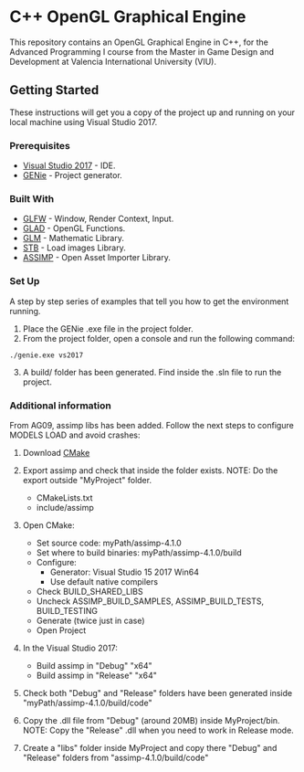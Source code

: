# C++ OpenGL Graphical Engine

This repository contains an OpenGL Graphical Engine in C++, for the Advanced Programming I course from the Master in Game Design and Development at Valencia International University (VIU).

## Getting Started

These instructions will get you a copy of the project up and running on your local machine using Visual Studio 2017.

### Prerequisites

* [Visual Studio 2017](https://visualstudio.microsoft.com/es/downloads/?rr=https%3A%2F%2Fwww.google.com%2F) - IDE.
* [GENie](https://github.com/bkaradzic/GENie) - Project generator.


### Built With

* [GLFW](http://www.glfw.org/) - Window, Render Context, Input.
* [GLAD](http://glad.dav1d.de/) - OpenGL Functions.
* [GLM](https://glm.g-truc.net/0.9.9/index.html) - Mathematic Library.
* [STB](https://github.com/nothings/stb) - Load images Library.
* [ASSIMP](http://www.assimp.org/index.php/downloads) - Open Asset Importer Library.

### Set Up

A step by step series of examples that tell you how to get the environment running.

1. Place the GENie .exe file in the project folder.
2. From the project folder, open a console and run the following command: 
  ```
  ./genie.exe vs2017
  ```
3. A build/ folder has been generated. Find inside the .sln file to run the project.

### Additional information

From AG09, assimp libs has been added. Follow the next steps to configure MODELS LOAD and avoid crashes:

1. Download [CMake](https://cmake.org/download/)

2. Export assimp and check that inside the folder exists. NOTE: Do the export outside "MyProject" folder.
	- CMakeLists.txt
	- include/assimp

3. Open CMake: 
	- Set source code: myPath/assimp-4.1.0
	- Set where to build binaries: myPath/assimp-4.1.0/build
	- Configure:
		* Generator: Visual Studio 15 2017 Win64
		* Use default native compilers
	- Check BUILD_SHARED_LIBS
	- Uncheck ASSIMP_BUILD_SAMPLES, ASSIMP_BUILD_TESTS, BUILD_TESTING
	- Generate (twice just in case)
	- Open Project

4. In the Visual Studio 2017:
	- Build assimp in "Debug" "x64"
	- Build assimp in "Release" "x64"

5. Check both "Debug" and "Release" folders have been generated inside "myPath/assimp-4.1.0/build/code"

6. Copy the .dll file from "Debug" (around 20MB) inside MyProject/bin. 
   NOTE: Copy the "Release" .dll when you need to work in Release mode.

7. Create a "libs" folder inside MyProject and copy there "Debug" and "Release" folders from "assimp-4.1.0/build/code"
